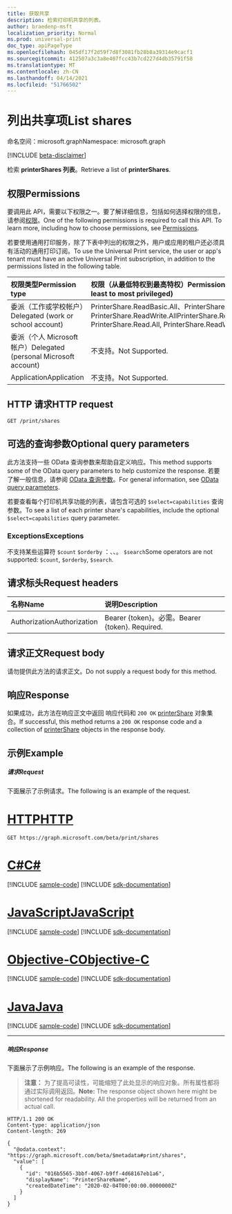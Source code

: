 ```yaml
---
title: 获取共享
description: 检索打印机共享的列表。
author: braedenp-msft
localization_priority: Normal
ms.prod: universal-print
doc_type: apiPageType
ms.openlocfilehash: 045df17f2d59f7d8f3081fb28b8a39314e9cacf1
ms.sourcegitcommit: 412507a3c3a8e407fcc43b7cd227d4db35791f58
ms.translationtype: MT
ms.contentlocale: zh-CN
ms.lasthandoff: 04/14/2021
ms.locfileid: "51766502"
---
```

# <a name="list-shares"></a><span data-ttu-id="b356e-103">列出共享项</span><span class="sxs-lookup"><span data-stu-id="b356e-103">List shares</span></span>

<span data-ttu-id="b356e-104">命名空间：microsoft.graph</span><span class="sxs-lookup"><span data-stu-id="b356e-104">Namespace: microsoft.graph</span></span>

[!INCLUDE [beta-disclaimer](../../includes/beta-disclaimer.md)]

<span data-ttu-id="b356e-105">检索 **printerShares 列表**。</span><span class="sxs-lookup"><span data-stu-id="b356e-105">Retrieve a list of **printerShares**.</span></span>

## <a name="permissions"></a><span data-ttu-id="b356e-106">权限</span><span class="sxs-lookup"><span data-stu-id="b356e-106">Permissions</span></span>
<span data-ttu-id="b356e-p101">要调用此 API，需要以下权限之一。要了解详细信息，包括如何选择权限的信息，请参阅[权限](/graph/permissions-reference)。</span><span class="sxs-lookup"><span data-stu-id="b356e-p101">One of the following permissions is required to call this API. To learn more, including how to choose permissions, see [Permissions](/graph/permissions-reference).</span></span>

<span data-ttu-id="b356e-109">若要使用通用打印服务，除了下表中列出的权限之外，用户或应用的租户还必须具有活动的通用打印订阅。</span><span class="sxs-lookup"><span data-stu-id="b356e-109">To use the Universal Print service, the user or app's tenant must have an active Universal Print subscription, in addition to the permissions listed in the following table.</span></span>

|<span data-ttu-id="b356e-110">权限类型</span><span class="sxs-lookup"><span data-stu-id="b356e-110">Permission type</span></span> | <span data-ttu-id="b356e-111">权限（从最低特权到最高特权）</span><span class="sxs-lookup"><span data-stu-id="b356e-111">Permissions (from least to most privileged)</span></span> |
|:---------------|:--------------------------------------------|
|<span data-ttu-id="b356e-112">委派（工作或学校帐户）</span><span class="sxs-lookup"><span data-stu-id="b356e-112">Delegated (work or school account)</span></span>| <span data-ttu-id="b356e-113">PrinterShare.ReadBasic.All、PrinterShare.Read.All、PrinterShare.ReadWrite.All</span><span class="sxs-lookup"><span data-stu-id="b356e-113">PrinterShare.ReadBasic.All, PrinterShare.Read.All, PrinterShare.ReadWrite.All</span></span> |
|<span data-ttu-id="b356e-114">委派（个人 Microsoft 帐户）</span><span class="sxs-lookup"><span data-stu-id="b356e-114">Delegated (personal Microsoft account)</span></span>|<span data-ttu-id="b356e-115">不支持。</span><span class="sxs-lookup"><span data-stu-id="b356e-115">Not Supported.</span></span>|
|<span data-ttu-id="b356e-116">Application</span><span class="sxs-lookup"><span data-stu-id="b356e-116">Application</span></span>|<span data-ttu-id="b356e-117">不支持。</span><span class="sxs-lookup"><span data-stu-id="b356e-117">Not Supported.</span></span>|

## <a name="http-request"></a><span data-ttu-id="b356e-118">HTTP 请求</span><span class="sxs-lookup"><span data-stu-id="b356e-118">HTTP request</span></span>
<!-- { "blockType": "ignored" } -->
```http
GET /print/shares
```

## <a name="optional-query-parameters"></a><span data-ttu-id="b356e-119">可选的查询参数</span><span class="sxs-lookup"><span data-stu-id="b356e-119">Optional query parameters</span></span>
<span data-ttu-id="b356e-120">此方法支持一些 OData 查询参数来帮助自定义响应。</span><span class="sxs-lookup"><span data-stu-id="b356e-120">This method supports some of the OData query parameters to help customize the response.</span></span> <span data-ttu-id="b356e-121">若要了解一般信息，请参阅 [OData 查询参数](/graph/query-parameters)。</span><span class="sxs-lookup"><span data-stu-id="b356e-121">For general information, see [OData query parameters](/graph/query-parameters).</span></span>

<span data-ttu-id="b356e-122">若要查看每个打印机共享功能的列表，请包含可选的 `$select=capabilities` 查询参数。</span><span class="sxs-lookup"><span data-stu-id="b356e-122">To see a list of each printer share's capabilities, include the optional `$select=capabilities` query parameter.</span></span>

### <a name="exceptions"></a><span data-ttu-id="b356e-123">Exceptions</span><span class="sxs-lookup"><span data-stu-id="b356e-123">Exceptions</span></span>
<span data-ttu-id="b356e-124">不支持某些运算符 `$count` `$orderby` ：、、。 `$search`</span><span class="sxs-lookup"><span data-stu-id="b356e-124">Some operators are not supported: `$count`, `$orderby`, `$search`.</span></span>

## <a name="request-headers"></a><span data-ttu-id="b356e-125">请求标头</span><span class="sxs-lookup"><span data-stu-id="b356e-125">Request headers</span></span>
| <span data-ttu-id="b356e-126">名称</span><span class="sxs-lookup"><span data-stu-id="b356e-126">Name</span></span>      |<span data-ttu-id="b356e-127">说明</span><span class="sxs-lookup"><span data-stu-id="b356e-127">Description</span></span>|
|:----------|:----------|
| <span data-ttu-id="b356e-128">Authorization</span><span class="sxs-lookup"><span data-stu-id="b356e-128">Authorization</span></span> | <span data-ttu-id="b356e-p103">Bearer {token}。必需。</span><span class="sxs-lookup"><span data-stu-id="b356e-p103">Bearer {token}. Required.</span></span> |

## <a name="request-body"></a><span data-ttu-id="b356e-131">请求正文</span><span class="sxs-lookup"><span data-stu-id="b356e-131">Request body</span></span>
<span data-ttu-id="b356e-132">请勿提供此方法的请求正文。</span><span class="sxs-lookup"><span data-stu-id="b356e-132">Do not supply a request body for this method.</span></span>
## <a name="response"></a><span data-ttu-id="b356e-133">响应</span><span class="sxs-lookup"><span data-stu-id="b356e-133">Response</span></span>
<span data-ttu-id="b356e-134">如果成功，此方法在响应正文中返回 响应代码和 `200 OK` [printerShare](../resources/printershare.md) 对象集合。</span><span class="sxs-lookup"><span data-stu-id="b356e-134">If successful, this method returns a `200 OK` response code and a collection of [printerShare](../resources/printershare.md) objects in the response body.</span></span>
## <a name="example"></a><span data-ttu-id="b356e-135">示例</span><span class="sxs-lookup"><span data-stu-id="b356e-135">Example</span></span>
##### <a name="request"></a><span data-ttu-id="b356e-136">请求</span><span class="sxs-lookup"><span data-stu-id="b356e-136">Request</span></span>
<span data-ttu-id="b356e-137">下面展示了示例请求。</span><span class="sxs-lookup"><span data-stu-id="b356e-137">The following is an example of the request.</span></span>

# <a name="http"></a>[<span data-ttu-id="b356e-138">HTTP</span><span class="sxs-lookup"><span data-stu-id="b356e-138">HTTP</span></span>](#tab/http)
<!-- {
  "blockType": "request",
  "name": "get_shares"
}-->
```msgraph-interactive
GET https://graph.microsoft.com/beta/print/shares
```
# <a name="c"></a>[<span data-ttu-id="b356e-139">C#</span><span class="sxs-lookup"><span data-stu-id="b356e-139">C#</span></span>](#tab/csharp)
[!INCLUDE [sample-code](../includes/snippets/csharp/get-shares-csharp-snippets.md)]
[!INCLUDE [sdk-documentation](../includes/snippets/snippets-sdk-documentation-link.md)]

# <a name="javascript"></a>[<span data-ttu-id="b356e-140">JavaScript</span><span class="sxs-lookup"><span data-stu-id="b356e-140">JavaScript</span></span>](#tab/javascript)
[!INCLUDE [sample-code](../includes/snippets/javascript/get-shares-javascript-snippets.md)]
[!INCLUDE [sdk-documentation](../includes/snippets/snippets-sdk-documentation-link.md)]

# <a name="objective-c"></a>[<span data-ttu-id="b356e-141">Objective-C</span><span class="sxs-lookup"><span data-stu-id="b356e-141">Objective-C</span></span>](#tab/objc)
[!INCLUDE [sample-code](../includes/snippets/objc/get-shares-objc-snippets.md)]
[!INCLUDE [sdk-documentation](../includes/snippets/snippets-sdk-documentation-link.md)]

# <a name="java"></a>[<span data-ttu-id="b356e-142">Java</span><span class="sxs-lookup"><span data-stu-id="b356e-142">Java</span></span>](#tab/java)
[!INCLUDE [sample-code](../includes/snippets/java/get-shares-java-snippets.md)]
[!INCLUDE [sdk-documentation](../includes/snippets/snippets-sdk-documentation-link.md)]

---

##### <a name="response"></a><span data-ttu-id="b356e-143">响应</span><span class="sxs-lookup"><span data-stu-id="b356e-143">Response</span></span>
<span data-ttu-id="b356e-144">下面展示了示例响应。</span><span class="sxs-lookup"><span data-stu-id="b356e-144">The following is an example of the response.</span></span>
><span data-ttu-id="b356e-p104">**注意：** 为了提高可读性，可能缩短了此处显示的响应对象。所有属性都将通过实际调用返回。</span><span class="sxs-lookup"><span data-stu-id="b356e-p104">**Note:** The response object shown here might be shortened for readability. All the properties will be returned from an actual call.</span></span>
<!-- {
  "blockType": "response",
  "truncated": true,
  "@odata.type": "microsoft.graph.printerShare",
  "isCollection": true
} -->
```http
HTTP/1.1 200 OK
Content-type: application/json
Content-length: 269

{
  "@odata.context": "https://graph.microsoft.com/beta/$metadata#print/shares",
  "value": [
    {
      "id": "016b5565-3bbf-4067-b9ff-4d68167eb1a6",
      "displayName": "PrinterShareName",
      "createdDateTime": "2020-02-04T00:00:00.0000000Z"
    }
  ]
}
```

<!-- uuid: 8fcb5dbc-d5aa-4681-8e31-b001d5168d79
2015-10-25 14:57:30 UTC -->
<!-- {
  "type": "#page.annotation",
  "description": "List shares",
  "keywords": "",
  "section": "documentation",
  "tocPath": ""
}-->


